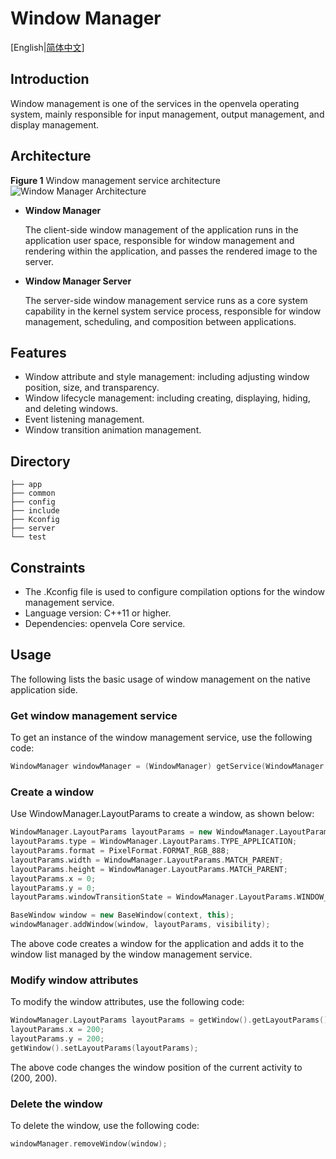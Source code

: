 # Window Manager

[English|[简体中文](./README_zh-cn.md)]

## Introduction
Window management is one of the services in the openvela operating system, mainly responsible for input management, output management, and display management.


## Architecture
**Figure 1** Window management service architecture
![Window Manager Architecture](./docs/Window_Manager_Architecture.jpg)
- **Window Manager**

    The client-side window management of the application runs in the application user space, responsible for window management and rendering within the application, and passes the rendered image to the server.

- **Window Manager Server**

    The server-side window management service runs as a core system capability in the kernel system service process, responsible for window management, scheduling, and composition between applications.

## Features
- Window attribute and style management: including adjusting window position, size, and transparency.
- Window lifecycle management: including creating, displaying, hiding, and deleting windows.
- Event listening management.
- Window transition animation management.

## Directory
```
├── app
├── common
├── config
├── include
├── Kconfig
├── server
└── test
```
## Constraints

- The .Kconfig file is used to configure compilation options for the window management service.
- Language version: C++11 or higher.
- Dependencies: openvela Core service.

## Usage

The following lists the basic usage of window management on the native application side.

### Get window management service

To get an instance of the window management service, use the following code:

```c++
WindowManager windowManager = (WindowManager) getService(WindowManager::name());
```

### Create a window

Use WindowManager.LayoutParams to create a window, as shown below:

```c++
WindowManager.LayoutParams layoutParams = new WindowManager.LayoutParams();
layoutParams.type = WindowManager.LayoutParams.TYPE_APPLICATION;
layoutParams.format = PixelFormat.FORMAT_RGB_888;
layoutParams.width = WindowManager.LayoutParams.MATCH_PARENT;
layoutParams.height = WindowManager.LayoutParams.MATCH_PARENT;
layoutParams.x = 0;
layoutParams.y = 0;
layoutParams.windowTransitionState = WindowManager.LayoutParams.WINDOW_TRANSITION_ENABLE;

BaseWindow window = new BaseWindow(context, this);
windowManager.addWindow(window, layoutParams, visibility);
```

The above code creates a window for the application and adds it to the window list managed by the window management service.

### Modify window attributes

To modify the window attributes, use the following code:

```c++
WindowManager.LayoutParams layoutParams = getWindow().getLayoutParams();
layoutParams.x = 200;
layoutParams.y = 200;
getWindow().setLayoutParams(layoutParams);
```

The above code changes the window position of the current activity to (200, 200).

### Delete the window

To delete the window, use the following code:

```c++
windowManager.removeWindow(window);
```
